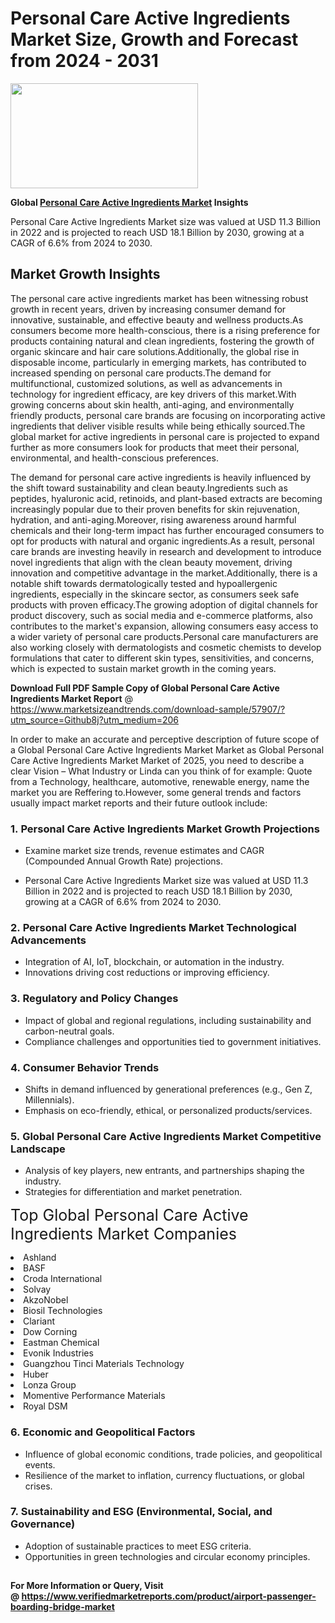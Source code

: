 <H1>Personal Care Active Ingredients Market Size, Growth and Forecast from 2024 - 2031</H1><img class="aligncenter size-medium wp-image-584254" src="https://thirdeyenews.in/wp-content/uploads/2024/09/Global-Market-Research-300x168.jpeg" alt="" width="300" height="168" /><p><strong>Global&nbsp;<a href="https://www.marketsizeandtrends.com/download-sample/57907/?utm_source=Github8j?utm_medium=206">Personal Care Active Ingredients Market</a> Insights</strong></p><p>Personal Care Active Ingredients Market size was valued at USD 11.3 Billion in 2022 and is projected to reach USD 18.1 Billion by 2030, growing at a CAGR of 6.6% from 2024 to 2030.</p><p><h2>Market Growth Insights</h2> <p>The personal care active ingredients market has been witnessing robust growth in recent years, driven by increasing consumer demand for innovative, sustainable, and effective beauty and wellness products.As consumers become more health-conscious, there is a rising preference for products containing natural and clean ingredients, fostering the growth of organic skincare and hair care solutions.Additionally, the global rise in disposable income, particularly in emerging markets, has contributed to increased spending on personal care products.The demand for multifunctional, customized solutions, as well as advancements in technology for ingredient efficacy, are key drivers of this market.With growing concerns about skin health, anti-aging, and environmentally friendly products, personal care brands are focusing on incorporating active ingredients that deliver visible results while being ethically sourced.The global market for active ingredients in personal care is projected to expand further as more consumers look for products that meet their personal, environmental, and health-conscious preferences.</p> <p>The demand for personal care active ingredients is heavily influenced by the shift toward sustainability and clean beauty.Ingredients such as peptides, hyaluronic acid, retinoids, and plant-based extracts are becoming increasingly popular due to their proven benefits for skin rejuvenation, hydration, and anti-aging.Moreover, rising awareness around harmful chemicals and their long-term impact has further encouraged consumers to opt for products with natural and organic ingredients.As a result, personal care brands are investing heavily in research and development to introduce novel ingredients that align with the clean beauty movement, driving innovation and competitive advantage in the market.Additionally, there is a notable shift towards dermatologically tested and hypoallergenic ingredients, especially in the skincare sector, as consumers seek safe products with proven efficacy.The growing adoption of digital channels for product discovery, such as social media and e-commerce platforms, also contributes to the market's expansion, allowing consumers easy access to a wider variety of personal care products.Personal care manufacturers are also working closely with dermatologists and cosmetic chemists to develop formulations that cater to different skin types, sensitivities, and concerns, which is expected to sustain market growth in the coming years.</p> <p><span class=""><strong>Download Full PDF Sample Copy of Global Personal Care Active Ingredients Market Report</strong> @ <a href="https://www.marketsizeandtrends.com/download-sample/57907/?utm_source=Github8j?utm_medium=206" target="_blank">https://www.marketsizeandtrends.com/download-sample/57907/?utm_source=Github8j?utm_medium=206</a></span></p><p>In order to make an accurate and perceptive description of future scope of a Global&nbsp;Personal Care Active Ingredients Market Market as Global&nbsp;Personal Care Active Ingredients Market Market of 2025, you need to describe a clear Vision &ndash; What Industry or Linda can you think of for example: Quote from a Technology, healthcare, automotive, renewable energy, name the market you are Reffering to.However, some general trends and factors usually impact market reports and their future outlook include:</p><h3>1.&nbsp;<strong>Personal Care Active Ingredients Market Growth Projections</strong></h3><ul><li>Examine market size trends, revenue estimates and CAGR (Compounded Annual Growth Rate) projections.</li><li><p>Personal Care Active Ingredients Market size was valued at USD 11.3 Billion in 2022 and is projected to reach USD 18.1 Billion by 2030, growing at a CAGR of 6.6% from 2024 to 2030.</p></li></ul><h3>2.&nbsp;<strong>Personal Care Active Ingredients Market Technological Advancements</strong></h3><ul><li>Integration of AI, IoT, blockchain, or automation in the industry.</li><li>Innovations driving cost reductions or improving efficiency.</li></ul><h3>3.&nbsp;<strong>Regulatory and Policy Changes</strong></h3><ul><li>Impact of global and regional regulations, including sustainability and carbon-neutral goals.</li><li>Compliance challenges and opportunities tied to government initiatives.</li></ul><h3>4.&nbsp;<strong>Consumer Behavior Trends</strong></h3><ul><li>Shifts in demand influenced by generational preferences (e.g., Gen Z, Millennials).</li><li>Emphasis on eco-friendly, ethical, or personalized products/services.</li></ul><h3>5.&nbsp;<strong>Global Personal Care Active Ingredients Market Competitive Landscape</strong></h3><ul><li>Analysis of key players, new entrants, and partnerships shaping the industry.</li><li>Strategies for differentiation and market penetration.</li></ul><p data-pm-slice="1 1 []"><span style="color: inherit; font-family: inherit; font-size: 25px;">Top Global Personal Care Active Ingredients Market Companies</span></p><div class="" data-test-id=""><p><li>Ashland</li><li> BASF</li><li> Croda International</li><li> Solvay</li><li> AkzoNobel</li><li> Biosil Technologies</li><li> Clariant</li><li> Dow Corning</li><li> Eastman Chemical</li><li> Evonik Industries</li><li> Guangzhou Tinci Materials Technology</li><li> Huber</li><li> Lonza Group</li><li> Momentive Performance Materials</li><li> Royal DSM</li></p></div><h3>6.&nbsp;<strong>Economic and Geopolitical Factors</strong></h3><ul><li>Influence of global economic conditions, trade policies, and geopolitical events.</li><li>Resilience of the market to inflation, currency fluctuations, or global crises.</li></ul><h3>7.&nbsp;<strong>Sustainability and ESG (Environmental, Social, and Governance)</strong></h3><ul><li>Adoption of sustainable practices to meet ESG criteria.</li><li>Opportunities in green technologies and circular economy principles.</li></ul><h2><strong style="font-size: 14px;">For More Information or Query, Visit @&nbsp;</strong><a style="background-color: #ffffff; font-size: 14px;" href="https://www.marketsizeandtrends.com/report/personal-care-active-ingredients-market/" target="_blank">https://www.verifiedmarketreports.com/product/airport-passenger-boarding-bridge-market</a></h2>